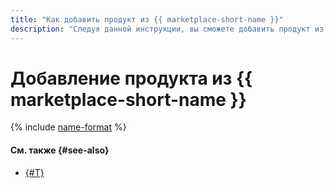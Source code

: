 ```yaml
---
title: "Как добавить продукт из {{ marketplace-short-name }}"
description: "Следуя данной инструкции, вы сможете добавить продукт из {{ marketplace-short-name }}."
---
```


# Добавление продукта из {{ marketplace-short-name }}

{% include [name-format](../../../_includes/datalens/operations/datalens-add-marketplace-product.md) %}

#### См. также {#see-also}

- [{#T}](../../concepts/marketplace.md)
